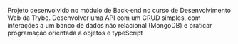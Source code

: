 Projeto desenvolvido no módulo de Back-end no curso de Desenvolvimento Web da Trybe.
Desenvolver uma API com um CRUD simples, com interações a um banco de dados não relacional (MongoDB) e praticar programação orientada a objetos e typeScript
